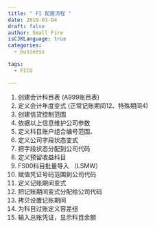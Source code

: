 ```yaml
---
title: " FI 配置流程 "
date: 2019-03-04
draft: false
author: Small Fire
isCJKLanguage: true
categories: 
  - business

tags: 
  - FICO

---
```


1. 创建会计科目表   (A999账目表)
2. 定义会计年度变式 (正常记账期间12、特殊期间4)
3. 创建信贷控制范围
4. 依据以上信息维护公司参数
5. 定义科目账户组合编号范围、
6. 定义公司字段状态变式
7. 把字段状态分配到公司代码
8. 定义预留收益科目
9. FS00科目批量导入 （LSMW）
10. 赋值凭证号码范围到公司代码
11. 定义记账期间变式
12. 把记账期间变式分配给公司代码
13. 拷贝设置记账期间
14. 为科目过账定义容差组
15. 输入总账凭证，显示科目余额